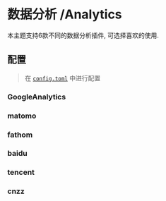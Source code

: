 # 数据分析 /Analytics


本主题支持6款不同的数据分析插件, 可选择喜欢的使用.

## 配置

> 在 [`config.toml`](https://gohugo.io/getting-started/configuration/) 中进行配置


### GoogleAnalytics

### matomo

### fathom 

### baidu

### tencent

### cnzz

